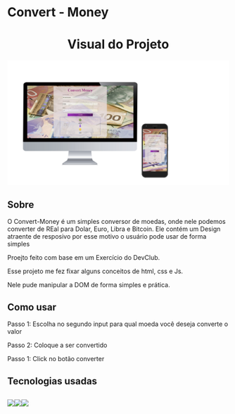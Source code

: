 # Convert - Money

<h1 align="center">Visual do Projeto</h1>

<p align="center">
<img src="/assets/img/fylo_responsivomoney.png">
</p>

<h2>Sobre</h2>

<p>O Convert-Money é um simples conversor de moedas, onde nele podemos converter de REal para Dolar, Euro, Libra e Bitcoin. Ele contém um Design atraente de resposivo por esse motivo o usuário pode usar de forma simples</p>

<p>Proejto feito com base em um Exercício do DevClub.</p>
<p>Esse projeto me fez fixar alguns conceitos de html, css e Js.</p>
<p>Nele pude manipular a DOM de forma simples e prática.</p>

<h2>Como usar</h2>

<p>Passo 1: Escolha no segundo input para qual moeda você deseja converte o valor</p>
<p>Passo 2: Coloque a ser convertido</p>
<p>Passo 1: Click no botão converter</p>

<h2>Tecnologias usadas</h2>

##

<img src="https://img.shields.io/badge/HTML-239120?style=for-the-badge&logo=html5&logoColor=white"><img src="https://img.shields.io/badge/CSS3-1572B6?style=for-the-badge&logo=css3&logoColor=white"><img src="https://img.shields.io/badge/GIT-E44C30?style=for-the-badge&logo=git&logoColor=white">